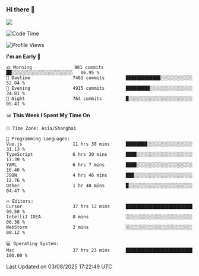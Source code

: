 ### Hi there 👋

<!--
**JJAYCHEN1e/jjaychen1e** is a ✨ _special_ ✨ repository because its `README.md` (this file) appears on your GitHub profile.

Here are some ideas to get you started:

- 🔭 I’m currently working on ...
- 🌱 I’m currently learning ...
- 👯 I’m looking to collaborate on ...
- 🤔 I’m looking for help with ...
- 💬 Ask me about ...
- 📫 How to reach me: ...
- 😄 Pronouns: ...
- ⚡ Fun fact: ...
-->

[![](https://github-readme-stats.vercel.app/api?username=jjaychen1e&show_icons=true)](https://github.com/jjaychen1e/github-readme-stats?count_private=true)

<!--START_SECTION:waka-->
![Code Time](http://img.shields.io/badge/Code%20Time-2%2C205%20hrs%2043%20mins-blue)

![Profile Views](http://img.shields.io/badge/Profile%20Views-0-blue)

**I'm an Early 🐤** 

```text
🌞 Morning                981 commits         ██░░░░░░░░░░░░░░░░░░░░░░░   06.95 % 
🌆 Daytime                7461 commits        █████████████░░░░░░░░░░░░   52.84 % 
🌃 Evening                4915 commits        █████████░░░░░░░░░░░░░░░░   34.81 % 
🌙 Night                  764 commits         █░░░░░░░░░░░░░░░░░░░░░░░░   05.41 % 
```


📊 **This Week I Spent My Time On** 

```text
🕑︎ Time Zone: Asia/Shanghai

💬 Programming Languages: 
Vue.js                   11 hrs 38 mins      ████████░░░░░░░░░░░░░░░░░   31.13 % 
TypeScript               6 hrs 30 mins       ████░░░░░░░░░░░░░░░░░░░░░   17.39 % 
YAML                     6 hrs 7 mins        ████░░░░░░░░░░░░░░░░░░░░░   16.40 % 
JSON                     4 hrs 46 mins       ███░░░░░░░░░░░░░░░░░░░░░░   12.76 % 
Other                    1 hr 40 mins        █░░░░░░░░░░░░░░░░░░░░░░░░   04.47 % 

🔥 Editors: 
Cursor                   37 hrs 12 mins      █████████████████████████   99.50 % 
IntelliJ IDEA            8 mins              ░░░░░░░░░░░░░░░░░░░░░░░░░   00.38 % 
WebStorm                 2 mins              ░░░░░░░░░░░░░░░░░░░░░░░░░   00.12 % 

💻 Operating System: 
Mac                      37 hrs 23 mins      █████████████████████████   100.00 % 
```


 Last Updated on 03/08/2025 17:22:49 UTC
<!--END_SECTION:waka-->
